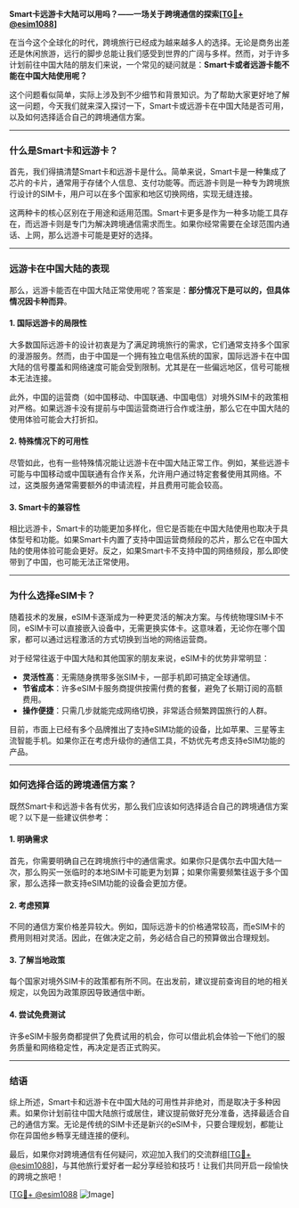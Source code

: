 **Smart卡远游卡大陆可以用吗？——一场关于跨境通信的探索[[TG💪+ @esim1088](https://t.me/s/esim1088)]**

在当今这个全球化的时代，跨境旅行已经成为越来越多人的选择。无论是商务出差还是休闲旅游，远行的脚步总能让我们感受到世界的广阔与多样。然而，对于许多计划前往中国大陆的朋友们来说，一个常见的疑问就是：**Smart卡或者远游卡能不能在中国大陆使用呢？**

这个问题看似简单，实际上涉及到不少细节和背景知识。为了帮助大家更好地了解这一问题，今天我们就来深入探讨一下，Smart卡或远游卡在中国大陆是否可用，以及如何选择适合自己的跨境通信方案。

---

### **什么是Smart卡和远游卡？**

首先，我们得搞清楚Smart卡和远游卡是什么。简单来说，Smart卡是一种集成了芯片的卡片，通常用于存储个人信息、支付功能等。而远游卡则是一种专为跨境旅行设计的SIM卡，用户可以在多个国家和地区切换网络，实现无缝连接。

这两种卡的核心区别在于用途和适用范围。Smart卡更多是作为一种多功能工具存在，而远游卡则是专门为解决跨境通信需求而生。如果你经常需要在全球范围内通话、上网，那么远游卡可能是更好的选择。

---

### **远游卡在中国大陆的表现**

那么，远游卡能否在中国大陆正常使用呢？答案是：**部分情况下是可以的，但具体情况因卡种而异**。

#### **1. 国际远游卡的局限性**
大多数国际远游卡的设计初衷是为了满足跨境旅行的需求，它们通常支持多个国家的漫游服务。然而，由于中国是一个拥有独立电信系统的国家，国际远游卡在中国大陆的信号覆盖和网络速度可能会受到限制。尤其是在一些偏远地区，信号可能根本无法连接。

此外，中国的运营商（如中国移动、中国联通、中国电信）对境外SIM卡的政策相对严格。如果远游卡没有提前与中国运营商进行合作或注册，那么它在中国大陆的使用体验可能会大打折扣。

#### **2. 特殊情况下的可用性**
尽管如此，也有一些特殊情况能让远游卡在中国大陆正常工作。例如，某些远游卡可能与中国移动或中国联通有合作关系，允许用户通过特定套餐使用其网络。不过，这类服务通常需要额外的申请流程，并且费用可能会较高。

#### **3. Smart卡的兼容性**
相比远游卡，Smart卡的功能更加多样化，但它是否能在中国大陆使用也取决于具体型号和功能。如果Smart卡内置了支持中国运营商频段的芯片，那么它在中国大陆的使用体验可能会更好。反之，如果Smart卡不支持中国的网络频段，那么即使带到了中国，也可能无法正常使用。

---

### **为什么选择eSIM卡？**

随着技术的发展，eSIM卡逐渐成为一种更灵活的解决方案。与传统物理SIM卡不同，eSIM卡可以直接嵌入设备中，无需更换实体卡。这意味着，无论你在哪个国家，都可以通过远程激活的方式切换到当地的网络运营商。

对于经常往返于中国大陆和其他国家的朋友来说，eSIM卡的优势非常明显：

- **灵活性高**：无需随身携带多张SIM卡，一部手机即可搞定全球通信。
- **节省成本**：许多eSIM卡服务商提供按需付费的套餐，避免了长期订阅的高额费用。
- **操作便捷**：只需几步就能完成网络切换，非常适合频繁跨国旅行的人群。

目前，市面上已经有多个品牌推出了支持eSIM功能的设备，比如苹果、三星等主流智能手机。如果你正在考虑升级你的通信工具，不妨优先考虑支持eSIM功能的产品。

---

### **如何选择合适的跨境通信方案？**

既然Smart卡和远游卡各有优劣，那么我们应该如何选择适合自己的跨境通信方案呢？以下是一些建议供参考：

#### **1. 明确需求**
首先，你需要明确自己在跨境旅行中的通信需求。如果你只是偶尔去中国大陆一次，那么购买一张临时的本地SIM卡可能更为划算；如果你需要频繁往返于多个国家，那么选择一款支持eSIM功能的设备会更加方便。

#### **2. 考虑预算**
不同的通信方案价格差异较大。例如，国际远游卡的价格通常较高，而eSIM卡的费用则相对灵活。因此，在做决定之前，务必结合自己的预算做出合理规划。

#### **3. 了解当地政策**
每个国家对境外SIM卡的政策都有所不同。在出发前，建议提前查询目的地的相关规定，以免因为政策原因导致通信中断。

#### **4. 尝试免费测试**
许多eSIM卡服务商都提供了免费试用的机会，你可以借此机会体验一下他们的服务质量和网络稳定性，再决定是否正式购买。

---

### **结语**

综上所述，Smart卡和远游卡在中国大陆的可用性并非绝对，而是取决于多种因素。如果你计划前往中国大陆旅行或居住，建议提前做好充分准备，选择最适合自己的通信方案。无论是传统的SIM卡还是新兴的eSIM卡，只要合理规划，都能让你在异国他乡畅享无缝连接的便利。

最后，如果你对跨境通信有任何疑问，欢迎加入我们的交流群组[[TG💪+ @esim1088](https://t.me/s/esim1088)]，与其他旅行爱好者一起分享经验和技巧！让我们共同开启一段愉快的跨境之旅吧！

[[TG💪+ @esim1088](https://t.me/s/esim1088) ![Image](https://i.postimg.cc/4NQfJmqS/Snipaste-2025-05-13-00-14-12.png)]